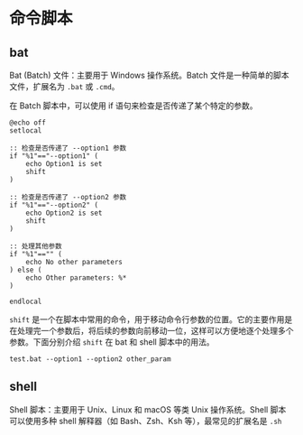 
# 命令脚本

## bat
Bat (Batch) 文件：主要用于 Windows 操作系统。Batch 文件是一种简单的脚本文件，扩展名为 `.bat` 或 `.cmd`。

在 Batch 脚本中，可以使用 if 语句来检查是否传递了某个特定的参数。
```shell
@echo off
setlocal

:: 检查是否传递了 --option1 参数
if "%1"=="--option1" (
    echo Option1 is set
    shift
)

:: 检查是否传递了 --option2 参数
if "%1"=="--option2" (
    echo Option2 is set
    shift
)

:: 处理其他参数
if "%1"=="" (
    echo No other parameters
) else (
    echo Other parameters: %*
)

endlocal
```

`shift` 是一个在脚本中常用的命令，用于移动命令行参数的位置。它的主要作用是在处理完一个参数后，将后续的参数向前移动一位，这样可以方便地逐个处理多个参数。下面分别介绍 `shift` 在 bat 和 shell 脚本中的用法。

```shell
test.bat --option1 --option2 other_param
```



## shell
Shell 脚本：主要用于 Unix、Linux 和 macOS 等类 Unix 操作系统。Shell 脚本可以使用多种 shell 解释器（如 Bash、Zsh、Ksh 等），最常见的扩展名是 `.sh`




